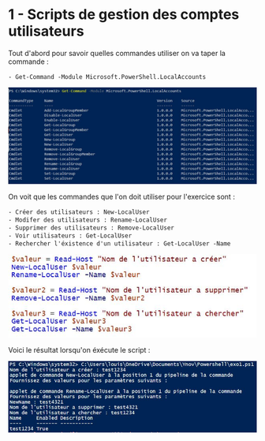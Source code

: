 # 1 - Scripts de gestion des comptes utilisateurs

Tout d'abord pour savoir quelles commandes utiliser on va taper la commande : 
        
    - Get-Command -Module Microsoft.PowerShell.LocalAccounts
  
![](images/cmd.jpg)

On voit que les commandes que l'on doit utiliser pour l'exercice sont : 

    - Créer des utilisateurs : New-LocalUser
    - Modifer des utilisateurs : Rename-LocalUser
    - Supprimer des utilisateurs : Remove-LocalUser
    - Voir utilisateurs : Get-LocalUser
    - Rechercher l'éxistence d'un utilisateur : Get-LocalUser -Name

![](images/Capture.jpg)

Voici le résultat lorsqu'on éxécute le script : 

![](images/Exo1.jpg)